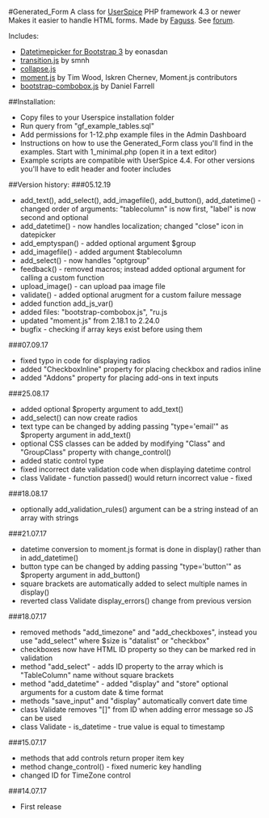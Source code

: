 #Generated_Form
A class for [UserSpice](https://userspice.com/) PHP framework 4.3 or newer
Makes it easier to handle HTML forms.
Made by [Faguss](https://ofp-faguss.com/). 
See [forum](https://userspice.com/forums/showthread.php?tid=644&highlight=generated_form).

Includes:
* [Datetimepicker for Bootstrap 3](https://github.com/Eonasdan/bootstrap-datetimepicker/) by eonasdan
* [transition.js](https://github.com/smnh/TransitionJs) by smnh
* [collapse.js](https://getbootstrap.com/docs/3.4/javascript/#collapse)
* [moment.js](https://momentjs.com/) by Tim Wood, Iskren Chernev, Moment.js contributors
* [bootstrap-combobox.js](https://github.com/danielfarrell/bootstrap-combobox) by Daniel Farrell

##Installation:
* Copy files to your Userspice installation folder
* Run query from "gf_example_tables.sql"
* Add permissions for 1-12.php example files in the Admin Dashboard
* Instructions on how to use the Generated_Form class you'll find in the examples. Start with 1_minimal.php (open it in a text editor)
* Example scripts are compatible with UserSpice 4.4. For other versions you'll have to edit header and footer includes


##Version history:
###05.12.19
* add_text(), add_select(), add_imagefile(), add_button(), add_datetime() - changed order of arguments: "tablecolumn" is now first, "label" is now second and optional
* add_datetime() - now handles localization; changed "close" icon in datepicker
* add_emptyspan() - added optional argument $group
* add_imagefile() - added argument $tablecolumn
* add_select() - now handles "optgroup"
* feedback() - removed macros; instead added optional argument for calling a custom function
* upload_image() - can upload paa image file
* validate() - added optional arugment for a custom failure message
* added function add_js_var()
* added files: "bootstrap-combobox.js", "ru.js
* updated "moment.js" from 2.18.1 to 2.24.0
* bugfix - checking if array keys exist before using them


###07.09.17
* fixed typo in code for displaying radios
* added "CheckboxInline" property for placing checkbox and radios inline
* added "Addons" property for placing add-ons in text inputs

###25.08.17
* added optional $property argument to add_text()
* add_select() can now create radios
* text type can be changed by adding passing "type='email'" as $property argument in add_text()
* optional CSS classes can be added by modifying "Class" and "GroupClass" property with change_control()
* added static control type
* fixed incorrect date validation code when displaying datetime control
* class Validate - function passed() would return incorrect value - fixed

###18.08.17
* optionally add_validation_rules() argument can be a string instead of an array with strings

###21.07.17
* datetime conversion to moment.js format is done in display() rather than in add_datetime()
* button type can be changed by adding passing "type='button'" as $property argument in add_button()
* square brackets are automatically added to select multiple names in display()
* reverted class Validate display_errors() change from previous version

###18.07.17
* removed methods "add_timezone" and "add_checkboxes", instead you use "add_select" where $size is "datalist" or "checkbox"
* checkboxes now have HTML ID property so they can be marked red in validation
* method "add_select" - adds ID property to the array which is "TableColumn" name without square brackets
* method "add_datetime" - added "display" and "store" optional arguments for a custom date & time format
* methods "save_input" and "display" automatically convert date time
* class Validate removes "[]" from ID when adding error message so JS can be used
* class Validate - is_datetime - true value is equal to timestamp

###15.07.17
* methods that add controls return proper item key
* method change_control() - fixed numeric key handling
* changed ID for TimeZone control

###14.07.17
* First release
